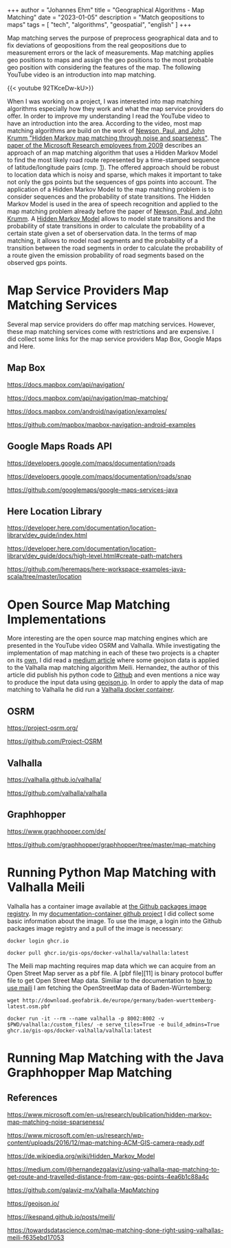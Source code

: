 +++
author = "Johannes Ehm"
title = "Geographical Algorithms - Map Matching"
date = "2023-01-05"
description = "Match geopositions to maps"
tags = [
	"tech",
	"algorithms",
	"geospatial",
	"english"
]
+++

Map matching serves the purpose of preprocess geographical data and to fix deviations of geopositions from the real geopositions due to measurement errors or the lack of measurements. Map matching applies geo positions to maps and assign the geo positions to the most probable geo position with considering the features of the map. The following YouTube video is an introduction into map matching.

{{< youtube 92TKceDw-kU>}}

When I was working on a project, I was interested into map matching algorithms especially how they work and what the map service providers do offer. In order to improve my understanding I read the YouTube video to have an introduction into the area. According to the video, most map matching algorithms are build on the work of [Newson, Paul, and John Krumm "Hidden Markov map matching through noise and sparseness"][1]. The [paper of the Microsoft Research employees from 2009][2] describes an approach of an map matching algorithm that uses a Hidden Markov Model to find the most likely road route represented by a time-stamped sequence of latitude/longitude pairs (cmp. [1]). The offered approach should be robust to location data which is noisy and sparse, which makes it important to take not only the gps points but the sequences of gps points into account. The application of a Hidden Markov Model to the map matching problem is to consider sequences and the probability of state transitions. The Hidden Markov Model is used in the area of speech recognition and applied to the map matching problem already before the paper of [Newson, Paul, and John Krumm][1]. A [Hidden Markov Model][3] allows to model state transitions and the probability of state transitions in order to calculate the probability of a certain state given a set of oberservation data. In the terms of map matching, it allows to model road segments and the probability of a transition between the road segments in order to calculate the probability of a route given the emission probability of road segments based on the observed gps points.

# Map Service Providers Map Matching Services

Several map service providers do offer map matching services. However, these map matching services come with restrictions and are expensive. I did collect some links for the map service providers Map Box, Google Maps and Here.

## Map Box

https://docs.mapbox.com/api/navigation/

https://docs.mapbox.com/api/navigation/map-matching/

https://docs.mapbox.com/android/navigation/examples/

https://github.com/mapbox/mapbox-navigation-android-examples

## Google Maps Roads API

https://developers.google.com/maps/documentation/roads

https://developers.google.com/maps/documentation/roads/snap

https://github.com/googlemaps/google-maps-services-java

## Here Location Library

https://developer.here.com/documentation/location-library/dev_guide/index.html

https://developer.here.com/documentation/location-library/dev_guide/docs/high-level.html#create-path-matchers

https://github.com/heremaps/here-workspace-examples-java-scala/tree/master/location

# Open Source Map Matching Implementations

More interesting are the open source map matching engines which are presented in the YouTube video OSRM and Valhalla. While investigating the implementation of map matching in each of these two projects is a chapter on its [own][8], I did read a [medium article][4] where some geojson data is applied to the Valhalla map matching algorithm Meili. Hernandez, the author of this article did publish his python code to [Github][5] and even mentions a nice way to produce the input data using [geojson.io][6]. In order to apply the data of map matching to Valhalla he did run a [Valhalla docker container][7].

## OSRM

https://project-osrm.org/

https://github.com/Project-OSRM

## Valhalla

https://valhalla.github.io/valhalla/

https://github.com/valhalla/valhalla

## Graphhopper

https://www.graphhopper.com/de/

https://github.com/graphhopper/graphhopper/tree/master/map-matching

# Running Python Map Matching with Valhalla Meili

Valhalla has a container image available at [the Github packages image registry][9]. In my [documentation-container github project][10] I did collect some basic information about the image. To use the image, a login into the Github packages image registry and a pull of the image is necessary:

```
docker login ghcr.io

docker pull ghcr.io/gis-ops/docker-valhalla/valhalla:latest
```

The Meili map machting requires map data which we can acquire from an Open Street Map server as a pbf file. A [pbf file][11] is binary protocol buffer file to get Open Street Map data. Similiar to the documentation to [how to use maili][7] I am fetching the OpenStreetMap data of Baden-Würrtemberg:

```
wget http://download.geofabrik.de/europe/germany/baden-wuerttemberg-latest.osm.pbf
```

```
docker run -it --rm --name valhalla -p 8002:8002 -v $PWD/valhalla:/custom_files/ -e serve_tiles=True -e build_admins=True ghcr.io/gis-ops/docker-valhalla/valhalla:latest
```

# Running Map Matching with the Java Graphhopper Map Matching

## References

https://www.microsoft.com/en-us/research/publication/hidden-markov-map-matching-noise-sparseness/

https://www.microsoft.com/en-us/research/wp-content/uploads/2016/12/map-matching-ACM-GIS-camera-ready.pdf

https://de.wikipedia.org/wiki/Hidden_Markov_Model

https://medium.com/@hernandezgalaviz/using-valhalla-map-matching-to-get-route-and-travelled-distance-from-raw-gps-points-4ea6b1c88a4c

https://github.com/galaviz-mx/Valhalla-MapMatching

https://geojson.io/

https://ikespand.github.io/posts/meili/

https://towardsdatascience.com/map-matching-done-right-using-valhallas-meili-f635ebd17053

[1]: https://www.microsoft.com/en-us/research/publication/hidden-markov-map-matching-noise-sparseness/

[2]: https://www.microsoft.com/en-us/research/wp-content/uploads/2016/12/map-matching-ACM-GIS-camera-ready.pdf

[3]: https://de.wikipedia.org/wiki/Hidden_Markov_Model

[4]: https://medium.com/@hernandezgalaviz/using-valhalla-map-matching-to-get-route-and-travelled-distance-from-raw-gps-points-4ea6b1c88a4c

[5]: https://github.com/galaviz-mx/Valhalla-MapMatching

[6]: https://geojson.io/

[7]: https://ikespand.github.io/posts/meili/

[8]: https://towardsdatascience.com/map-matching-done-right-using-valhallas-meili-f635ebd17053

[9]: https://github.com/gis-ops/docker-valhalla/pkgs/container/docker-valhalla%2Fvalhalla

[10]: https://wiki.openstreetmap.org/wiki/PBF_Format